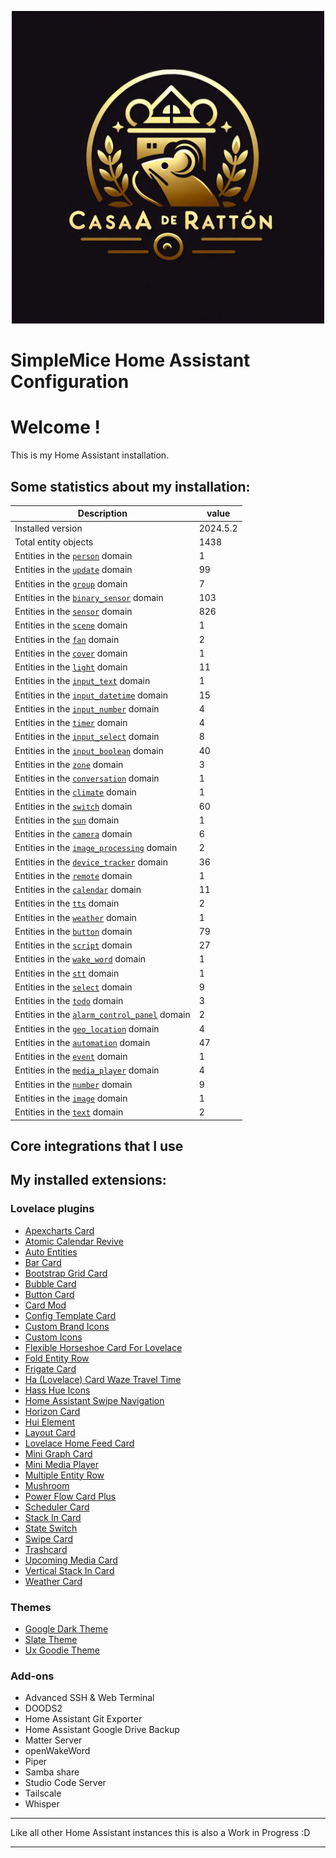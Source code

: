 <p align="center">
  <img width="500" height="500" src="https://github.com/simplemice/home_assistant/blob/main/screenshot/logo.jpg">

# SimpleMice Home Assistant Configuration

</p>


# Welcome !

This is my Home Assistant installation.

## Some statistics about my installation:

Description | value
--|--
Installed version | 2024.5.2
Total entity objects | 1438
Entities in the [`person`](https://www.home-assistant.io/components/person) domain | 1
Entities in the [`update`](https://www.home-assistant.io/components/update) domain | 99
Entities in the [`group`](https://www.home-assistant.io/components/group) domain | 7
Entities in the [`binary_sensor`](https://www.home-assistant.io/components/binary_sensor) domain | 103
Entities in the [`sensor`](https://www.home-assistant.io/components/sensor) domain | 826
Entities in the [`scene`](https://www.home-assistant.io/components/scene) domain | 1
Entities in the [`fan`](https://www.home-assistant.io/components/fan) domain | 2
Entities in the [`cover`](https://www.home-assistant.io/components/cover) domain | 1
Entities in the [`light`](https://www.home-assistant.io/components/light) domain | 11
Entities in the [`input_text`](https://www.home-assistant.io/components/input_text) domain | 1
Entities in the [`input_datetime`](https://www.home-assistant.io/components/input_datetime) domain | 15
Entities in the [`input_number`](https://www.home-assistant.io/components/input_number) domain | 4
Entities in the [`timer`](https://www.home-assistant.io/components/timer) domain | 4
Entities in the [`input_select`](https://www.home-assistant.io/components/input_select) domain | 8
Entities in the [`input_boolean`](https://www.home-assistant.io/components/input_boolean) domain | 40
Entities in the [`zone`](https://www.home-assistant.io/components/zone) domain | 3
Entities in the [`conversation`](https://www.home-assistant.io/components/conversation) domain | 1
Entities in the [`climate`](https://www.home-assistant.io/components/climate) domain | 1
Entities in the [`switch`](https://www.home-assistant.io/components/switch) domain | 60
Entities in the [`sun`](https://www.home-assistant.io/components/sun) domain | 1
Entities in the [`camera`](https://www.home-assistant.io/components/camera) domain | 6
Entities in the [`image_processing`](https://www.home-assistant.io/components/image_processing) domain | 2
Entities in the [`device_tracker`](https://www.home-assistant.io/components/device_tracker) domain | 36
Entities in the [`remote`](https://www.home-assistant.io/components/remote) domain | 1
Entities in the [`calendar`](https://www.home-assistant.io/components/calendar) domain | 11
Entities in the [`tts`](https://www.home-assistant.io/components/tts) domain | 2
Entities in the [`weather`](https://www.home-assistant.io/components/weather) domain | 1
Entities in the [`button`](https://www.home-assistant.io/components/button) domain | 79
Entities in the [`script`](https://www.home-assistant.io/components/script) domain | 27
Entities in the [`wake_word`](https://www.home-assistant.io/components/wake_word) domain | 1
Entities in the [`stt`](https://www.home-assistant.io/components/stt) domain | 1
Entities in the [`select`](https://www.home-assistant.io/components/select) domain | 9
Entities in the [`todo`](https://www.home-assistant.io/components/todo) domain | 3
Entities in the [`alarm_control_panel`](https://www.home-assistant.io/components/alarm_control_panel) domain | 2
Entities in the [`geo_location`](https://www.home-assistant.io/components/geo_location) domain | 4
Entities in the [`automation`](https://www.home-assistant.io/components/automation) domain | 47
Entities in the [`event`](https://www.home-assistant.io/components/event) domain | 1
Entities in the [`media_player`](https://www.home-assistant.io/components/media_player) domain | 4
Entities in the [`number`](https://www.home-assistant.io/components/number) domain | 9
Entities in the [`image`](https://www.home-assistant.io/components/image) domain | 1
Entities in the [`text`](https://www.home-assistant.io/components/text) domain | 2

## Core integrations that I use

## My installed extensions:

### Lovelace plugins
- [Apexcharts Card](https://github.com/RomRider/apexcharts-card)
- [Atomic Calendar Revive](https://github.com/totaldebug/atomic-calendar-revive)
- [Auto Entities](https://github.com/thomasloven/lovelace-auto-entities)
- [Bar Card](https://github.com/custom-cards/bar-card)
- [Bootstrap Grid Card](https://github.com/ownbee/bootstrap-grid-card)
- [Bubble Card](https://github.com/Clooos/Bubble-Card)
- [Button Card](https://github.com/custom-cards/button-card)
- [Card Mod](https://github.com/thomasloven/lovelace-card-mod)
- [Config Template Card](https://github.com/iantrich/config-template-card)
- [Custom Brand Icons](https://github.com/elax46/custom-brand-icons)
- [Custom Icons](https://github.com/Mariusthvdb/custom-icons)
- [Flexible Horseshoe Card For Lovelace](https://github.com/AmoebeLabs/flex-horseshoe-card)
- [Fold Entity Row](https://github.com/thomasloven/lovelace-fold-entity-row)
- [Frigate Card](https://github.com/dermotduffy/frigate-hass-card)
- [Ha (Lovelace) Card Waze Travel Time](https://github.com/r-renato/ha-card-waze-travel-time)
- [Hass Hue Icons](https://github.com/arallsopp/hass-hue-icons)
- [Home Assistant Swipe Navigation](https://github.com/zanna-37/hass-swipe-navigation)
- [Horizon Card](https://github.com/rejuvenate/lovelace-horizon-card)
- [Hui Element](https://github.com/thomasloven/lovelace-hui-element)
- [Layout Card](https://github.com/thomasloven/lovelace-layout-card)
- [Lovelace Home Feed Card](https://github.com/gadgetchnnel/lovelace-home-feed-card)
- [Mini Graph Card](https://github.com/kalkih/mini-graph-card)
- [Mini Media Player](https://github.com/kalkih/mini-media-player)
- [Multiple Entity Row](https://github.com/benct/lovelace-multiple-entity-row)
- [Mushroom](https://github.com/piitaya/lovelace-mushroom)
- [Power Flow Card Plus](https://github.com/flixlix/power-flow-card-plus)
- [Scheduler Card](https://github.com/nielsfaber/scheduler-card)
- [Stack In Card](https://github.com/custom-cards/stack-in-card)
- [State Switch](https://github.com/thomasloven/lovelace-state-switch)
- [Swipe Card](https://github.com/bramkragten/swipe-card)
- [Trashcard](https://github.com/idaho/hassio-trash-card)
- [Upcoming Media Card](https://github.com/NemesisRE/upcoming-media-card)
- [Vertical Stack In Card](https://github.com/ofekashery/vertical-stack-in-card)
- [Weather Card](https://github.com/bramkragten/weather-card)

### Themes
- [Google Dark Theme](https://github.com/pacjo/google_dark_animated)
- [Slate Theme](https://github.com/seangreen2/slate_theme)
- [Ux Goodie Theme](https://github.com/fi-sch/ux_goodie_theme)

### Add-ons
- Advanced SSH & Web Terminal
- DOODS2
- Home Assistant Git Exporter
- Home Assistant Google Drive Backup
- Matter Server
- openWakeWord
- Piper
- Samba share
- Studio Code Server
- Tailscale
- Whisper

***

Like all other Home Assistant instances this is also a Work in Progress :D

***